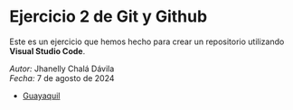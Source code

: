 # Ejercicio 2 de Git y Github

Este es un ejercicio que hemos hecho para crear un repositorio utilizando **Visual Studio Code**.

*Autor:* Jhanelly Chalá Dávila  
*Fecha:* 7 de agosto de 2024

- [Guayaquil](guayaquil.md)